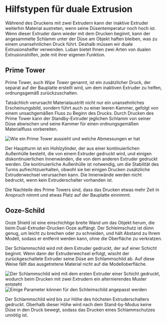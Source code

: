 Hilfstypen für duale Extrusion
====
Während des Druckens mit zwei Extrudern kann der inaktive Extruder weiterhin Material austreten, wenn seine Düsentemperatur noch hoch ist. Wenn dieser Extruder dann wieder mit dem Drucken beginnt, kann der angesammelte Schlamm unter der Düse am Objekt haften bleiben, was zu einem unansehnlichen Druck führt. Deshalb müssen wir duale Extrusionshelfer verwenden. Luban bietet Ihnen zwei Arten von dualen Extrusionshilfen, jede mit ihrer eigenen Funktion.

Prime Tower
----

Prime Tower, auch *Wipe Tower* genannt, ist ein zusätzlicher Druck, der separat auf der Bauplatte erstellt wird, um dem inaktiven Extruder zu helfen, ordnungsgemäß zurückzuschalten.

Tatsächlich verursacht Materialaustritt nicht nur ein unansehnliches Erscheinungsbild, sondern führt auch zu einer leeren Kammer, gefolgt von einem unsachgemäßen Fluss zu Beginn des Drucks. Durch Drucken des Prime Tower kann der Standby-Extruder jeglichen Schlamm von seiner Düse abwischen und seine Kammer für einen ordnungsgemäßen Materialfluss vorbereiten.

![Wie ein Prime Tower aussieht und welche Abmessungen er hat](../images/prime_tower.svg)

Der Hauptturm ist ein Hohlzylinder, der aus einer kontinuierlichen Außenhülle besteht, die von einem Extruder gedruckt wird, und einigen diskontinuierlichen Innenwänden, die von dem anderen Extruder gedruckt werden. Die kontinuierliche Außenhülle ist notwendig, um die Stabilität des Turms aufrechtzuerhalten, obwohl sie bei einigen Drucken zusätzliche Extruderwechsel verursachen kann. Die Innenwände werden nicht bedruckt, wenn kein Extruderschalter vorhanden ist.

Die Nachteile des Prime Towers sind, dass das Drucken etwas mehr Zeit in Anspruch nimmt und etwas Platz auf der Bauplatte einnimmt.

Ooze-Schild
----
Ooze Shield ist eine einschichtige breite Wand um das Objekt herum, die beim Dual-Extruder-Drucken Ooze auffängt. Der Schleimschutz ist dünn genug, um leicht zu brechen oder zu schneiden, und hält Abstand zu Ihrem Modell, sodass er entfernt werden kann, ohne die Oberfläche zu verkratzen.

Der Schlammschild wird mit dem Extruder gedruckt, der auf einer Schicht beginnt. Wenn dann der Extruderwechsel erfolgt, wischt der zurückgeschaltete Extruder seine Düse am Schlammschild ab. Auf diese Weise fällt das ausgetretene Material nicht auf die Modelloberfläche.

![Der Schlammschild wird mit dem ersten Extruder einer Schicht gedruckt, wodurch beim Drucken mit zwei Extrudern ein alternierendes Muster entsteht](../images/ooze_shield.png)
![Einige Parameter können für den Schleimschild angepasst werden](../images/ooze_shield.svg)

Der Schlammschild wird bis zur Höhe des höchsten Extruderschalters gedruckt. Oberhalb dieser Höhe wird nach dem Stand-by-Modus keine Düse in den Druck bewegt, sodass das Drucken eines Schlammschutzes unnötig ist.